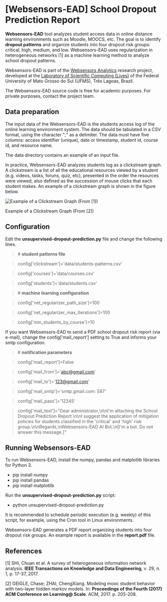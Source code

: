 # [Websensors-EAD] School Dropout Prediction Report

**Websensors-EAD** tool analyzes student access data in online distance learning environments such as Moodle, MOOCS, etc. The goal is to identify **dropout patterns** and organize students into four dropout risk groups: critical, high, medium, and low. Websensors-EAD uses regularization in heterogeneous networks [1] as a machine learning method to analyze school dropout patterns.

Websensors-EAD is part of the [Websensors Analytics](https://websensors.net.br) research project, developed at the [Laboratory of Scientific Computing (Lives)](http://lives.ufms.br) of the Federal University of Mato Grosso do Sul (UFMS), Três Lagoas, Brazil.

The Websensors-EAD source code is free for academic purposes. For private purposes, contact the project team.


## Data preparation

The input data of the Websensors-EAD is the students access log of the online learning environment system. The data should be tabulated in a CSV format, using the character ";" as a delimiter. The data must have five columns: access identifier (unique), date or timestamp, student id, course id, and resource name.

The data directory contains an example of an input file.

In practice, Websensors-EAD analyzes students log as a clickstream graph. A clickstream is a list of all the educational resources viewed by a student (e.g. videos, tasks, foruns, quiz, etc), presented in the order the resources were viewed, also defined as the succession of mouse clicks that each student makes. An example of a clickstream graph is shown in the figure below.

![Example of a Clickstream Graph (From [1])](https://i.imgur.com/HnJkMge.png)

Example of a Clickstream Graph (From [2])

## Configuration

Edit the **unsupervised-dropout-prediction.py** file and change the following lines.

> \# **student patterns file**

> config['clickstream']='data/students-patterns.csv'

> config['courses']='data/courses.csv'

> config['students']='data/students.csv'

> \# **machine learning configuration**

> config['net_regularizer_path_size']=100

> config['net_regularizer_max_iterations']=100

> config['min_students_by_course']=10

If you want Websensors-EAD to send a PDF school dropout risk report (via e-mail), change the config['mail_report'] setting to True and informs your smtp configuration.

> \# **notification parameters**

> config['mail_report']=False

> config['mail_from']='abc@gmail.com'

> config['mail_to']='123@gmail.com'

> config['mail_smtp']='smtp.gmail.com: 587'

> config['mail_pass']='12345'

> config['mail_text']="Dear administrator,\n\nI'm attaching the School Dropout Prediction Report.\n\nI suggest the application of mitigation policies for students classified in the 'critical' and 'high' risk group.\n\nRegards,\nWebsensors-EAD AI Bot.\n[I'm a bot. Do not answer this message.]"


## Running Websensors-EAD

To run Websensors-EAD, install the numpy, pandas and matplotlib libraries for Python 3.

* pip install numpy
* pip install pandas
* pip install matplotlib

Run the **unsupervised-dropout-prediction.py** script:

* python unsupervised-dropout-prediction.py

It is recommended to schedule periodic execution  (e.g. weekly) of this script, for example, using the Cron tool in Linux environments.

Websensors-EAD generates a PDF report organizing students into four dropout risk groups. An example report is available in the **report.pdf** file.

## References

[1] SHI, Chuan et al. A survey of heterogeneous information network analysis. **IEEE Transactions on Knowledge and Data Engineering**, v. 29, n. 1, p. 17-37, 2017.

[2] GEIGLE, Chase; ZHAI, ChengXiang. Modeling mooc student behavior with two-layer hidden markov models. In: **Proceedings of the Fourth (2017) ACM Conference on Learning@ Scale**. ACM, 2017. p. 205-208.
